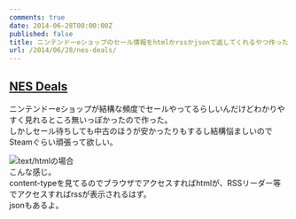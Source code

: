 ```yaml
---
comments: true
date: 2014-06-28T00:00:00Z
published: false
title: ニンテンドーeショップのセール情報をhtmlかrssかjsonで返してくれるやつ作った
url: /2014/06/28/nes-deals/
---
```


## [NES Deals](http://nes-deals.herokuapp.com/)
ニンテンドーeショップが結構な頻度でセールやってるらしいんだけどわかりやすく見れるところ無いっぽかったので作った。  
しかしセール待ちしても中古のほうが安かったりもするし結構悩ましいのでSteamぐらい頑張って欲しい。


![text/htmlの場合](https://i.gyazo.com/01c3e763ba2fbe7b14695471529ea3ec.png)  
こんな感じ。  
content-typeを見てるのでブラウザでアクセスすればhtmlが、RSSリーダー等でアクセスすればrssが表示されるはず。  
jsonもあるよ。

